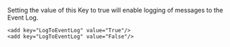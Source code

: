 <properties date="2016-05-10"
SortOrder="107"
/>

Setting the value of this Key to true will enable logging of messages to the Event Log.

```
<add key="LogToEventLog" value="True"/>
<add key="LogToEventLog" value="False"/>
```
